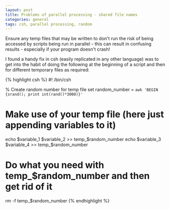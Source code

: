 ```yaml
---
layout: post
title: Problems of parallel processing - shared file names
categories: general
tags: csh, parallel processing, random
---
```


Ensure any temp files that may be written to don't run the risk of being accessed by scripts 
being run in parallel - this can result in confusing results - especially if your 
program doesn't crash!

I found a handy fix in csh (easily replicated in any other language) was to get into the habit 
of doing the following at the beginning of a script and then for different temporary files as 
required:

{% highlight csh %}
#! /bin/csh

% Create random number for temp file 
set random_number = `awk 'BEGIN {srand(); print int(rand()*3000)}'`

# Make use of your temp file (here just appending variables to it)
echo $variable_1 $variable_2 >> temp_$random_number
echo $variable_3 $variable_4 >> temp_$random_number

# Do what you need with temp_$random_number and then get rid of it		

rm -f temp_$random_number
{% endhighlight %}  
